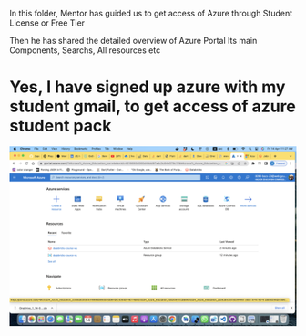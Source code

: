 In this folder, Mentor has guided us to get access of Azure
through Student License or Free Tier

Then he has shared the detailed overview of Azure Portal
Its main Components, Searchs, All resources etc

# Yes, I have signed up azure with my student gmail, to get access of azure student pack

![Portal Image](/Muhammad_Rameez/Week05/portal.png)
